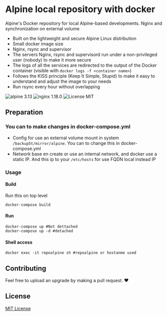 # Alpine local repository with docker
Alpine's Docker repository for local Alpine-based developments. Nginx and synchronization on external volume

* Built on the lightweight and secure Alpine Linux distribution
* Small docker image size
* Nginx, rsync and supervisor
* The servers Nginx, rsync and supervisord run under a non-privileged user (nobody) to make it more secure
* The logs of all the services are redirected to the output of the Docker container (visible with `docker logs -f <container name>`)
* Follows the KISS principle (Keep It Simple, Stupid) to make it easy to understand and adjust the image to your needs 
* Run rsync every hour without overlapping

![alpine 3.13](https://img.shields.io/badge/alpine-3.13-brightgreen.svg)
![nginx 1.18.0](https://img.shields.io/badge/nginx-1.18-brightgreen.svg)
![License MIT](https://img.shields.io/badge/license-MIT-blue.svg)

## Preparation
###  You can to make changes in docker-compose.yml
- Config for use an external volume mount in system `/backup5t/mirror/alpine`. You can to change this in docker-compose.yml
- Network base en create or use an internal network, and docker use a static IP. And this ip to your `/etc/hosts` for use FQDN local instead IP 

### Usage
#### Build 
Run this on top level
```
docker-compose build
```
#### Run
```
docker-compose up #Not dettached
docker-compose up -d #detached
```

#### Shell access
```
docker exec -it repoalpine sh #repoalpine or hostanme used
```

## Contributing
Feel free to upload an upgrade by making a pull request. :heart: 

## License 
[MIT License](https://gitlab.castris.com/root/alpine-mirror/-/blob/master/LICENSE)
